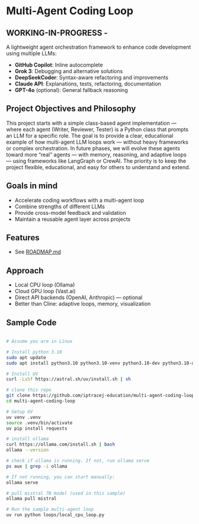 # Multi-Agent Coding Loop

## WORKING-IN-PROGRESS - 

A lightweight agent orchestration framework to enhance code development using multiple LLMs:

- **GitHub Copilot**: Inline autocomplete
- **Grok 3**: Debugging and alternative solutions
- **DeepSeekCoder**: Syntax-aware refactoring and improvements
- **Claude API**: Explanations, tests, refactoring, documentation
- **GPT-4o** (optional): General fallback reasoning

## Project Objectives and Philosophy

This project starts with a simple class-based agent implementation — where each agent (Writer, Reviewer, Tester) is a Python class that prompts an LLM for a specific role. The goal is to provide a clear, educational example of how multi-agent LLM loops work — without heavy frameworks or complex orchestration. In future phases, we will evolve these agents toward more “real” agents — with memory, reasoning, and adaptive loops — using frameworks like LangGraph or CrewAI. The priority is to keep the project flexible, educational, and easy for others to understand and extend.

## Goals in mind

- Accelerate coding workflows with a multi-agent loop
- Combine strengths of different LLMs
- Provide cross-model feedback and validation
- Maintain a reusable agent layer across projects

## Features

- See [ROADMAP.md](ROADMAP.md)

## Approach 

- Local CPU loop (Ollama)
- Cloud GPU loop (Vast.ai)
- Direct API backends (OpenAI, Anthropic) — optional
- Better than Cline: adaptive loops, memory, visualization


## Sample Code

```bash

# Assume you are in Linux 

# Install python 3.10
sudo apt update
sudo apt install python3.10 python3.10-venv python3.10-dev python3.10-distutils

# Install UV 
curl -LsSf https://astral.sh/uv/install.sh | sh

# clone this repo
git clone https://github.com/iptracej-education/multi-agent-coding-loop
cd multi-agent-coding-loop

# Setup UV 
uv venv .venv
source .venv/bin/activate
uv pip install requests

# install ollama 
curl https://ollama.com/install.sh | bash
ollama --version

# check if ollama is running. If not, run ollama serve
ps aux | grep -i ollama

# If not running, you can start manually:
ollama serve

# pull mistral 7B model (used in this sample)
ollama pull mistral

# Run the sample multi-agent loop
uv run python loops/local_cpu_loop.py 
```